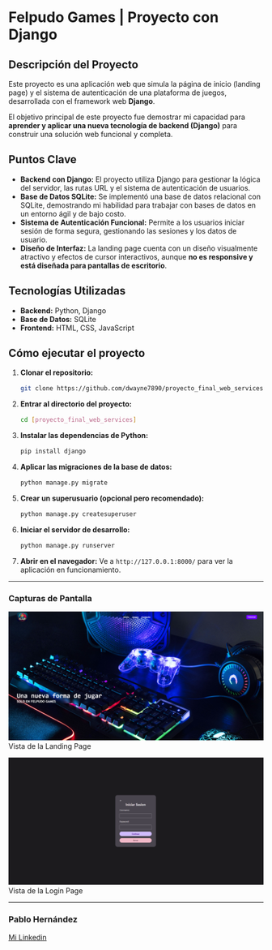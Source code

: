 # Felpudo Games | Proyecto con Django

## Descripción del Proyecto

Este proyecto es una aplicación web que simula la página de inicio (landing page) y el sistema de autenticación de una plataforma de juegos, desarrollada con el framework web **Django**.

El objetivo principal de este proyecto fue demostrar mi capacidad para **aprender y aplicar una nueva tecnología de backend (Django)** para construir una solución web funcional y completa.

## Puntos Clave

- **Backend con Django:** El proyecto utiliza Django para gestionar la lógica del servidor, las rutas URL y el sistema de autenticación de usuarios.
- **Base de Datos SQLite:** Se implementó una base de datos relacional con SQLite, demostrando mi habilidad para trabajar con bases de datos en un entorno ágil y de bajo costo.
- **Sistema de Autenticación Funcional:** Permite a los usuarios iniciar sesión de forma segura, gestionando las sesiones y los datos de usuario.
- **Diseño de Interfaz:** La landing page cuenta con un diseño visualmente atractivo y efectos de cursor interactivos, aunque **no es responsive y está diseñada para pantallas de escritorio**.

## Tecnologías Utilizadas

- **Backend:** Python, Django
- **Base de Datos:** SQLite
- **Frontend:** HTML, CSS, JavaScript

## Cómo ejecutar el proyecto

1.  **Clonar el repositorio:**
    ```bash
    git clone https://github.com/dwayne7890/proyecto_final_web_services.git
    ```
2.  **Entrar al directorio del proyecto:**
    ```bash
    cd [proyecto_final_web_services]
    ```
3.  **Instalar las dependencias de Python:**
    ```bash
    pip install django
    ```
4.  **Aplicar las migraciones de la base de datos:**
    ```bash
    python manage.py migrate
    ```
5.  **Crear un superusuario (opcional pero recomendado):**
    ```bash
    python manage.py createsuperuser
    ```
6.  **Iniciar el servidor de desarrollo:**
    ```bash
    python manage.py runserver
    ```
7.  **Abrir en el navegador:**
    Ve a `http://127.0.0.1:8000/` para ver la aplicación en funcionamiento.

---

### Capturas de Pantalla

![Captura de la landing page](assets/landing.png)
Vista de la Landing Page

![Captura de la login page](assets/login.png)
Vista de la Login Page

---

### Pablo Hernández
[Mi Linkedin](https://www.linkedin.com/in/pablo-hernandez-785880332/)
